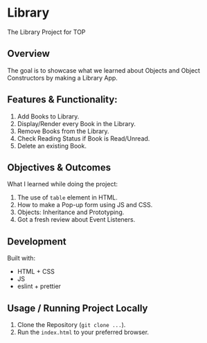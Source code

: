 # Library

The Library Project for TOP

## Overview

The goal is to showcase what we learned about Objects and Object Constructors by making a Library App.

## Features & Functionality:

1. Add Books to Library.
2. Display/Render every Book in the Library.
3. Remove Books from the Library.
4. Check Reading Status if Book is Read/Unread.
5. Delete an existing Book.

## Objectives & Outcomes

What I learned while doing the project:

1. The use of `table` element in HTML.
2. How to make a Pop-up form using JS and CSS.
3. Objects: Inheritance and Prototyping.
4. Got a fresh review about Event Listeners.

## Development

Built with:

- HTML + CSS
- JS
- eslint + prettier

## Usage / Running Project Locally

1. Clone the Repository (`git clone ...`).
2. Run the `index.html` to your preferred browser.
